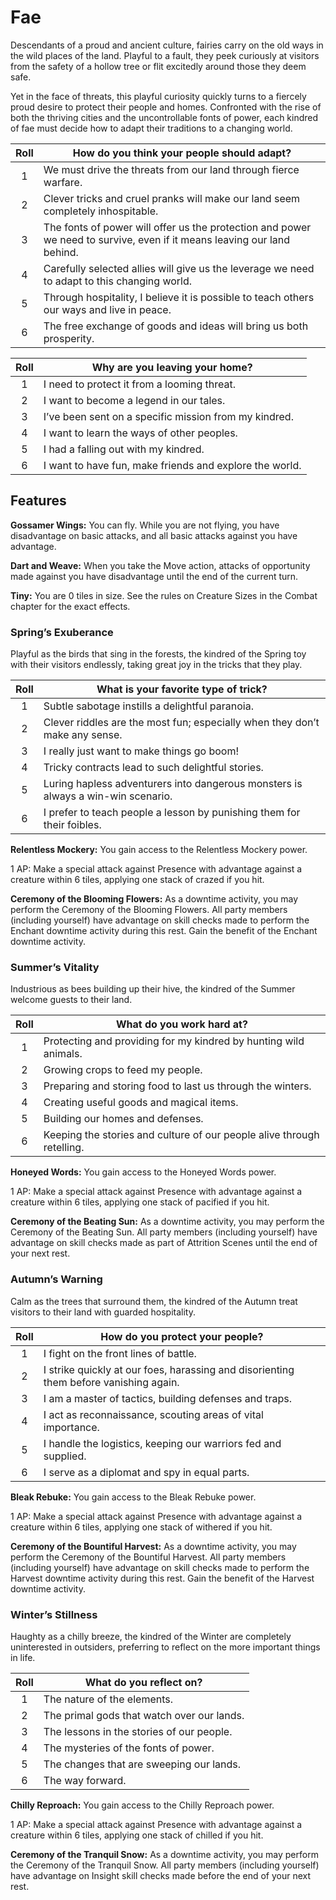 # Fae

Descendants of a proud and ancient culture, fairies carry on the old ways in the wild places of the land.
Playful to a fault, they peek curiously at visitors from the safety of a hollow tree or flit excitedly around those they deem safe.

Yet in the face of threats, this playful curiosity quickly turns to a fiercely proud desire to protect their people and homes.
Confronted with the rise of both the thriving cities and the uncontrollable fonts of power, each kindred of fae must decide how to adapt their traditions to a changing world.

<div class="side-panel">

| Roll  | How do you think your people should adapt?                                                                              |
| :---: | ----------------------------------------------------------------------------------------------------------------------- |
|   1   | We must drive the threats from our land through fierce warfare.                                                         |
|   2   | Clever tricks and cruel pranks will make our land seem completely inhospitable.                                         |
|   3   | The fonts of power will offer us the protection and power we need to survive, even if it means leaving our land behind. |
|   4   | Carefully selected allies will give us the leverage we need to adapt to this changing world.                            |
|   5   | Through hospitality, I believe it is possible to teach others our ways and live in peace.                               |
|   6   | The free exchange of goods and ideas will bring us both prosperity.                                                     |

| Roll  | Why are you leaving your home?                          |
| :---: | ------------------------------------------------------- |
|   1   | I need to protect it from a looming threat.             |
|   2   | I want to become a legend in our tales.                 |
|   3   | I’ve been sent on a specific mission from my kindred.   |
|   4   | I want to learn the ways of other peoples.              |
|   5   | I had a falling out with my kindred.                    |
|   6   | I want to have fun, make friends and explore the world. |

</div>

## Features

**Gossamer Wings:** You can fly. While you are not flying, you have disadvantage on basic attacks, and all basic attacks against you have advantage.

**Dart and Weave:** When you take the Move action, attacks of opportunity made against you have disadvantage until the end of the current turn.

**Tiny:** You are 0 tiles in size. See the rules on Creature Sizes in the Combat chapter for the exact effects.

### Spring’s Exuberance

Playful as the birds that sing in the forests, the kindred of the Spring toy with their visitors endlessly, taking great joy in the tricks that they play.

| Roll  | What is your favorite type of trick?                                             |
| :---: | -------------------------------------------------------------------------------- |
|   1   | Subtle sabotage instills a delightful paranoia.                                  |
|   2   | Clever riddles are the most fun; especially when they don’t make any sense.      |
|   3   | I really just want to make things go boom!                                       |
|   4   | Tricky contracts lead to such delightful stories.                                |
|   5   | Luring hapless adventurers into dangerous monsters is always a win-win scenario. |
|   6   | I prefer to teach people a lesson by punishing them for their foibles.           |

**Relentless Mockery:** You gain access to the Relentless Mockery power.

1 AP: Make a special attack against Presence with advantage against a creature within 6 tiles, applying one stack of crazed if you hit.

**Ceremony of the Blooming Flowers:** As a downtime activity, you may perform the Ceremony of the Blooming Flowers. All party members (including yourself) have advantage on skill checks made to perform the Enchant downtime activity during this rest. Gain the benefit of the Enchant downtime activity.

### Summer’s Vitality

Industrious as bees building up their hive, the kindred of the Summer welcome guests to their land.

| Roll  | What do you work hard at?                                              |
| :---: | ---------------------------------------------------------------------- |
|   1   | Protecting and providing for my kindred by hunting wild animals.       |
|   2   | Growing crops to feed my people.                                       |
|   3   | Preparing and storing food to last us through the winters.             |
|   4   | Creating useful goods and magical items.                               |
|   5   | Building our homes and defenses.                                       |
|   6   | Keeping the stories and culture of our people alive through retelling. |

**Honeyed Words:** You gain access to the Honeyed Words power.

1 AP: Make a special attack against Presence with advantage against a creature within 6 tiles, applying one stack of pacified if you hit.

**Ceremony of the Beating Sun:** As a downtime activity, you may perform the Ceremony of the Beating Sun. All party members (including yourself) have advantage on skill checks made as part of Attrition Scenes until the end of your next rest.

### Autumn’s Warning

Calm as the trees that surround them, the kindred of the Autumn treat visitors to their land with guarded hospitality.

| Roll  | How do you protect your people?                                                       |
| :---: | ------------------------------------------------------------------------------------- |
|   1   | I fight on the front lines of battle.                                                 |
|   2   | I strike quickly at our foes, harassing and disorienting them before vanishing again. |
|   3   | I am a master of tactics, building defenses and traps.                                |
|   4   | I act as reconnaissance, scouting areas of vital importance.                          |
|   5   | I handle the logistics, keeping our warriors fed and supplied.                        |
|   6   | I serve as a diplomat and spy in equal parts.                                         |

**Bleak Rebuke:** You gain access to the Bleak Rebuke power.

1 AP: Make a special attack against Presence with advantage against a creature within 6 tiles, applying one stack of withered if you hit.

**Ceremony of the Bountiful Harvest:** As a downtime activity, you may perform the Ceremony of the Bountiful Harvest. All party members (including yourself) have advantage on skill checks made to perform the Harvest downtime activity during this rest. Gain the benefit of the Harvest downtime activity.

### Winter’s Stillness

Haughty as a chilly breeze, the kindred of the Winter are completely uninterested in outsiders, preferring to reflect on the more important things in life.

| Roll  | What do you reflect on?                    |
| :---: | ------------------------------------------ |
|   1   | The nature of the elements.                |
|   2   | The primal gods that watch over our lands. |
|   3   | The lessons in the stories of our people.  |
|   4   | The mysteries of the fonts of power.       |
|   5   | The changes that are sweeping our lands.   |
|   6   | The way forward.                           |

**Chilly Reproach:** You gain access to the Chilly Reproach power.

1 AP: Make a special attack against Presence with advantage against a creature within 6 tiles, applying one stack of chilled if you hit.

**Ceremony of the Tranquil Snow:** As a downtime activity, you may perform the Ceremony of the Tranquil Snow. All party members (including yourself) have advantage on Insight skill checks made before the end of your next rest.
